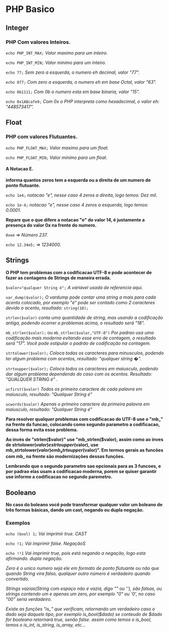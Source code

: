 # PHP Basico
## Integer
### PHP Com valores Inteiros.
`echo PHP_INT_MAX;` *Valor maximo para um inteiro.*

`echo PHP_INT_MIN;` *Valor minimo para um inteiro.*

`echo 77;` *Sem zero a esquerda, o numero eh decimal, valor "77".*

`echo 077;` *Com zero a esquerda, o numero eh em base Octal, valor "63".*

`echo 0b1111;` *Com 0b o numero esta em base binaria, valor "15".*

`echo 0x1ABcafe9;` *Com 0x o PHP interpreta como hexadecimal, o valor eh: "448573417".*


## Float
### PHP com valores Flutuantes.
`echo PHP_FLOAT_MAX;` *Valor maximo para um float.*

`echo PHP_FLOAT_MIN;` *Valor minimo para um float.*


#### A Notacao E.
**informa quantos zeros tem a esquerda ou a direita de um numero de ponto flutuante.**

`echo 1e4;` *notacao "e", nesse caso 4 zeros a direita, logo temos: Dez mil.*

`echo 1e-4;` *notacao "e", nesse caso 4 zeros a esquerda, logo temos: 0.0001.*

**Repare que o que difere a notacao "e" do valor 14, é justamente a presença do valor 0x na frente do numero.**

`0xee` *=> Número 237.*

`echo 12.34e5;` *=> 1234000.*

## Strings
**O PHP tem problemas com a codificacao UTF-8 e pode acontecer de fazer as contagens de Strings de maneira errada.**

`$valor="qualquer String é";` *A variavel usada de referencia aqui.*

`var_dump($valor);` *O vardump pode contar uma string a mais para cada acento colocado, por exemplo "é" pode ser contado como 2 caracteres devido o acento, resultado:* `string(18);`

`strlen($valor)` *conta uma quantidade de string, mas usando a codificação antiga, podendo ocorrer o problemas acima, o resultado será "18".*

`mb_strlen($valor);` ou `mb_strlen($valor,"UTF-8")` *Por padrao usa uma codificação mais moderna evitando esse erro de contagem, o resultado será "17". Você pode estipular o padrão de codificação na contagem.*

`strtolower($valor);` *Coloca todas os caracteres para minusculos, podendo ter algum problema com acentos, resultado: "qualquer string �".*

`strtoupper($valor);` *Coloca todos os caracteres em maiusculo, podendo dar algum problema dependendo do caso com os acentos. Resultado: "QUALQUER STRING é" .*

`ucfirst($valor)` *Todos os primeiro caractere de cada palavra em maiusculo, resultado: "Qualquer String é"*

`ucwords($valor)` *Apenas o primeiro caractere da primeira palavra em maiusculo, resultado: "Qualquer String é"*

**Para resolver qualquer problemas com codificacao do UTF-8 use o "mb_" na frente da funcao, colocando como segundo parametro a codificacao, dessa forma evita esse problema.**

**Ao invés de "strlen($valor)" use "mb_strlen($valor), assim como ao inves de strtolower($valor) e strtoupper($valor), use mb_strtolower($valor) e mb_strtoupper($valor)". Em termos gerais as funcões com mb_ na frente são modernizações dessas funções.**

**Lembrando que o segundo parametro sao opcionais para as 3 funcoes, e por padrao elas usam a codificacao moderna, porem se quiser garantir use informe a codificacao no segundo paremetro.**

## Booleano
**No caso do boleano você pode transformar qualquer valor um boleano de três formas básicas, dando um cast, negando ou dupla negação.**

### Exemplos
`echo (bool) 1;` *Vai imprimir true. CAST*

`echo !1;` *Vai imprimir false. NegaçãoS*

`echo !!1` *Vai imprimir true, pois está negando a negação, logo esta afirmando. dupla negação.*

*Zero é o unico numero seja ele em formato de ponto flutuante ou não que quando String vira falso, qualquer outro número é verdadeiro quando convertido.*

*Strings vazias(String com espaço não é vazia, digo "" ou ''), são falsas, ou strings contendo um e apenas um zero, por exemplo "0" ou '0', no caso "00" seria verdadeiro.*

*Existe as funções "is_" que verificam, retornando um verdadeiro caso o dado seja daquele tipo, por exemplo is_bool($dado) se  conteudo de $dado for booleano retornará true, senão false.*
*assim como temos o is_bool, temos o is_int, is_string, is_array, etc...*


